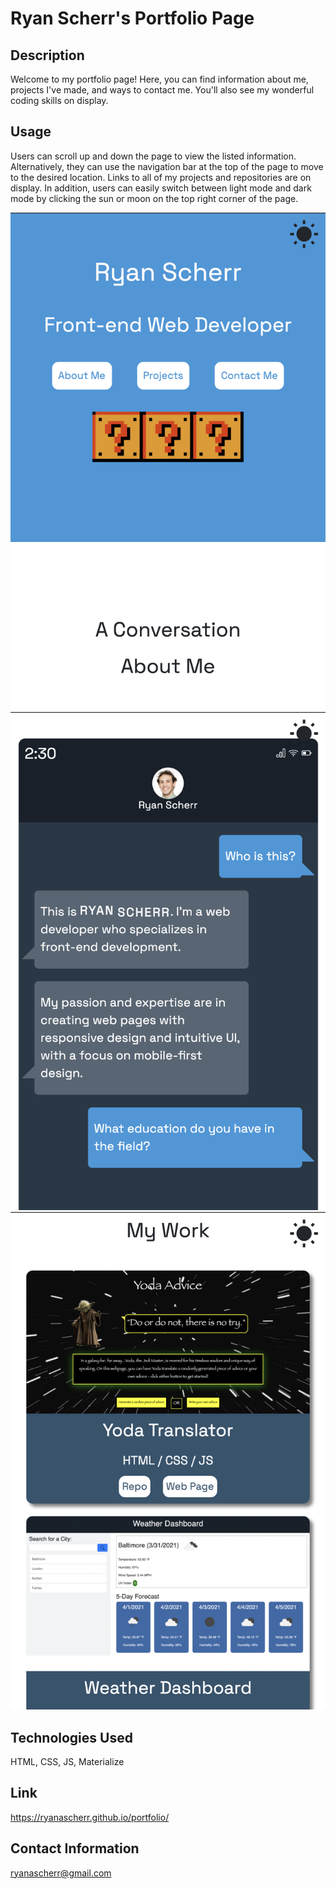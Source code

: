 # Ryan Scherr's Portfolio Page

## Description

Welcome to my portfolio page! Here, you can find information about me, projects I've made, and ways to contact me. You'll also see my wonderful coding skills on display.

## Usage

Users can scroll up and down the page to view the listed information. Alternatively, they can use the navigation bar at the top of the page to move to the desired location. Links to all of my projects and repositories are on display. In addition, users can easily switch between light mode and dark mode by clicking the sun or moon on the top right corner of the page.

![Ryan Scherr's Portfolio Page](img/portfolio-1.png)
![Ryan Scherr's Portfolio Page](img/portfolio-2.png)
![Ryan Scherr's Portfolio Page](img/portfolio-3.png)

## Technologies Used

HTML, CSS, JS, Materialize

## Link

https://ryanascherr.github.io/portfolio/

## Contact Information

ryanascherr@gmail.com
